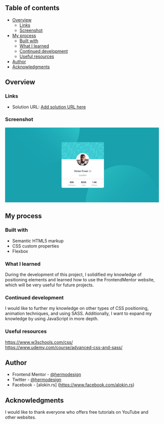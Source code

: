 ## Table of contents

- [Overview](#overview)
  - [Links](#links)
  - [Screenshot](#screenshot)
- [My process](#my-process)
  - [Built with](#built-with)
  - [What I learned](#what-i-learned)
  - [Continued development](#continued-development)
  - [Useful resources](#useful-resources)
- [Author](#author)
- [Acknowledgments](#acknowledgments)

## Overview

### Links

- Solution URL: [Add solution URL here](https://github.com/Hermodesign/profile-card-component.git)

### Screenshot

![Screenshot](./scrsht.jpeg)

## My process

### Built with

- Semantic HTML5 markup
- CSS custom properties
- Flexbox

### What I learned

During the development of this project, I solidified my knowledge of positioning elements and learned how to use the FrontendMentor website, which will be very useful for future projects.

### Continued development

I would like to further my knowledge on other types of CSS positioning, animation techniques, and using SASS. Additionally, I want to expand my knowledge by using JavaScript in more depth.

### Useful resources

https://www.w3schools.com/css/
https://www.udemy.com/course/advanced-css-and-sass/

## Author

- Frontend Mentor - [@hermodesign](https://www.frontendmentor.io/profile/Hermodesign)
- Twitter - [@hermodesign](https://www.twitter.com/hermodesign)
- Facebook - [alokin.rs] (https://www.facebook.com/alokin.rs)

## Acknowledgments

I would like to thank everyone who offers free tutorials on YouTube and other websites.
